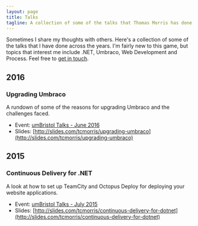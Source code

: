```yaml
---
layout: page
title: Talks
tagline: A collection of some of the talks that Thomas Morris has done across the years.
---
```


Sometimes I share my thoughts with others. Here's a collection of some of the talks that I have done across the years. I'm fairly new to this game, but topics that interest me include .NET, Umbraco, Web Development and Process. Feel free to [get in touch](/about/).

## 2016

### Upgrading Umbraco

A rundown of some of the reasons for upgrading Umbraco and the challenges faced.

- Event: [umBristol Talks - June 2016](http://www.meetup.com/umBristol/events/230457961/)
- Slides: [http://slides.com/tcmorris/upgrading-umbraco](http://slides.com/tcmorris/upgrading-umbraco)

## 2015

### Continuous Delivery for .NET

A look at how to set up TeamCity and Octopus Deploy for deploying your website applications.

- Event: [umBristol Talks - July 2015](http://www.meetup.com/umBristol/events/222787016/)
- Slides: [http://slides.com/tcmorris/continuous-delivery-for-dotnet](http://slides.com/tcmorris/continuous-delivery-for-dotnet)